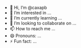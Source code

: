 - 👋 Hi, I’m @caxapb
- 👀 I’m interested in ...
- 🌱 I’m currently learning ...
- 💞️ I’m looking to collaborate on ...
- 📫 How to reach me ...
- 😄 Pronouns: ...
- ⚡ Fun fact: ...

<!---
caxapb/caxapb is a ✨ special ✨ repository because its `README.md` (this file) appears on your GitHub profile.
You can click the Preview link to take a look at your changes.
--->
